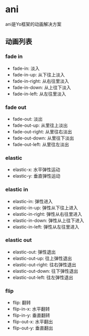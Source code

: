 # ani

ani是Yo框架的动画解决方案

## 动画列表

### fade in

* fade-in: 淡入
* fade-in-up: 从下往上淡入
* fade-in-right: 从右往里淡入
* fade-in-down: 从上往下淡入
* fade-in-left: 从左往里淡入

### fade out

* fade-out: 淡出
* fade-out-up: 从里往上淡出
* fade-out-right: 从里往右淡出
* fade-out-down: 从里往下淡出
* fade-out-left: 从里往左淡出

### elastic

* elastic-x: 水平弹性运动
* elastic-y: 垂直弹性运动

### elastic in

* elastic-in: 弹性进入
* elastic-in-up: 弹性从下往上进入
* elastic-in-right: 弹性从右往里进入
* elastic-in-down: 弹性从上往下进入
* elastic-in-left: 弹性从左往里进入

### elastic out

* elastic-out: 弹性退出
* elastic-out-up: 往上弹性退出
* elastic-out-right: 往右弹性退出
* elastic-out-down: 往下弹性退出
* elastic-out-left: 往左弹性退出

### flip

* flip: 翻转
* flip-in-x: 水平翻转
* flip-in-y: 垂直翻转
* flip-out-x: 水平翻出
* flip-out-y: 垂直翻出